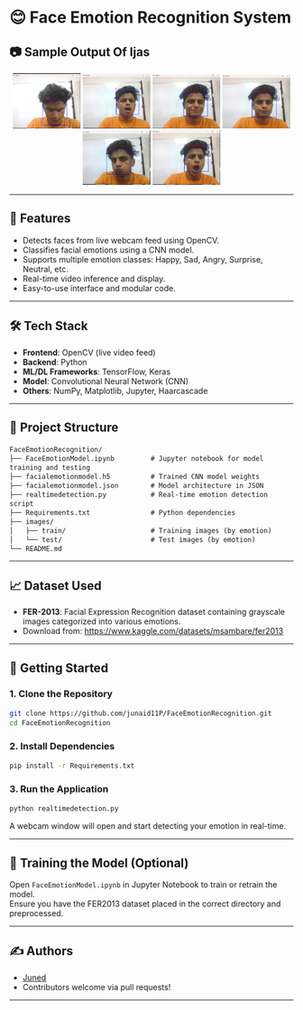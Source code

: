 # 😊 Face Emotion Recognition System

## 📷 Sample Output Of Ijas

<p align="center">
  <img src="Output(Images)/angry.jpeg" alt="Angry" width="120"/>
  <img src="Output(Images)/fear.jpeg" alt="Fear" width="120"/>
  <img src="Output(Images)/happy.jpeg" alt="Happy" width="120"/>
  <img src="Output(Images)/neutral.jpeg" alt="Neutral" width="120"/>
  <img src="Output(Images)/sad.jpeg" alt="Sad" width="120"/>
  <img src="Output(Images)/surprise.jpeg" alt="Surprise" width="120"/>
</p>

---

## 📌 Features

- Detects faces from live webcam feed using OpenCV.
- Classifies facial emotions using a CNN model.
- Supports multiple emotion classes: Happy, Sad, Angry, Surprise, Neutral, etc.
- Real-time video inference and display.
- Easy-to-use interface and modular code.

---

## 🛠️ Tech Stack

- **Frontend**: OpenCV (live video feed)
- **Backend**: Python
- **ML/DL Frameworks**: TensorFlow, Keras
- **Model**: Convolutional Neural Network (CNN)
- **Others**: NumPy, Matplotlib, Jupyter, Haarcascade

---

## 📂 Project Structure

```
FaceEmotionRecognition/
├── FaceEmotionModel.ipynb         # Jupyter notebook for model training and testing
├── facialemotionmodel.h5          # Trained CNN model weights
├── facialemotionmodel.json        # Model architecture in JSON
├── realtimedetection.py           # Real-time emotion detection script
├── Requirements.txt               # Python dependencies
├── images/
│   ├── train/                     # Training images (by emotion)
│   └── test/                      # Test images (by emotion)
└── README.md
```

---

## 📈 Dataset Used

- **FER-2013**: Facial Expression Recognition dataset containing grayscale images categorized into various emotions.
- Download from: https://www.kaggle.com/datasets/msambare/fer2013

---

## 🚀 Getting Started

### 1. Clone the Repository

```bash
git clone https://github.com/junaid11P/FaceEmotionRecognition.git
cd FaceEmotionRecognition
```

### 2. Install Dependencies

```bash
pip install -r Requirements.txt
```

### 3. Run the Application

```bash
python realtimedetection.py
```

A webcam window will open and start detecting your emotion in real-time.

---

## 🧠 Training the Model (Optional)

Open `FaceEmotionModel.ipynb` in Jupyter Notebook to train or retrain the model.  
Ensure you have the FER2013 dataset placed in the correct directory and preprocessed.

---

## ✍️ Authors

* [Juned](https://github.com/junaid11P)
* Contributors welcome via pull requests!

---

